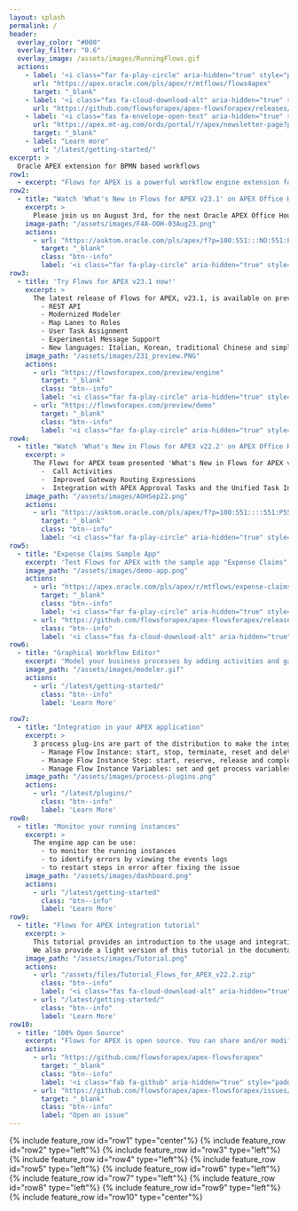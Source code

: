 ```yaml
---
layout: splash
permalink: /
header:
  overlay_color: "#000"
  overlay_filter: "0.6"
  overlay_image: /assets/images/RunningFlows.gif
  actions:
    - label: '<i class="far fa-play-circle" aria-hidden="true" style="padding-right: 5px;"></i>Try now'
      url: "https://apex.oracle.com/pls/apex/r/mtflows/flows4apex"
      target: "_blank"
    - label: '<i class="fas fa-cloud-download-alt" aria-hidden="true" style="padding-right: 5px;"></i>Download'
      url: "https://github.com/flowsforapex/apex-flowsforapex/releases/download/v22.2/FlowsforAPEX_v22.2.zip"
    - label: '<i class="fas fa-envelope-open-text" aria-hidden="true" style="padding-right: 5px;"></i>Subscribe'
      url: "https://apex.mt-ag.com/ords/portal/r/apex/newsletter-page?p8_source_page=FLOWSFORAPEX"
      target: "_blank"
    - label: "Learn more"
      url: "/latest/getting-started/"
excerpt: >
  Oracle APEX extension for BPMN based workflows
row1:
  - excerpt: "Flows for APEX is a powerful workflow engine extension for Oracle APEX applications. Model your business processes with BPMN, develop your process steps in APEX, and monitor your running processes with the Flows for APEX application. Flows for APEX was created as a community project by team of experienced APEX professionals to meet the workflow requirements in many APEX applications."
row2:
  - title: "Watch 'What's New in Flows for APEX v23.1' on APEX Office Hours"
    excerpt: >
      Please join us on August 3rd, for the next Oracle APEX Office Hours session: What's New in Flows for APEX v 23.1!
    image-path: "/assets/images/F4A-OOH-03Aug23.png"
    actions: 
      - url: "https://asktom.oracle.com/pls/apex/f?p=100:551:::NO:551:P551_CLASS_ID:744:"
        target: "_blank"
        class: "btn--info"
        label: '<i class="far fa-play-circle" aria-hidden="true" style="padding-right: 5px;"></i>Sign Up'
row3:
  - title: 'Try Flows for APEX v23.1 now!'
    excerpt: >
      The latest release of Flows for APEX, v23.1, is available on preview and adds several exciting features:
        - REST API
        - Modernized Modeler
        - Map Lanes to Roles
        - User Task Assignment
        - Experimental Message Support
        - New languages: Italian, Korean, traditional Chinese and simplified Chinese
    image_path: "/assets/images/231_preview.PNG"
    actions:
      - url: "https://flowsforapex.com/preview/engine"
        target: "_blank"
        class: "btn--info"
        label: '<i class="far fa-play-circle" aria-hidden="true" style="padding-right: 5px;"></i>Engine App - Try now'
      - url: "https://flowsforapex.com/preview/demo"
        target: "_blank"
        class: "btn--info"
        label: '<i class="far fa-play-circle" aria-hidden="true" style="padding-right: 5px;"></i>Demo App - Try now'
row4:
  - title: "Watch 'What's New in Flows for APEX v22.2' on APEX Office Hours"
    excerpt: >
      The Flows for APEX team presented 'What's New in Flows for APEX v22.2' in the last APEX Office Hours call on September 29th, 2022.  This included a detailed demo of Flows for APEX v22.2 new features, including:
        -  Call Activities
        -  Improved Gateway Routing Expressions
        -  Integration with APEX Approval Tasks and the Unified Task Inbox
    image_path: "/assets/images/AOHSep22.png"
    actions:
      - url: "https://asktom.oracle.com/pls/apex/f?p=100:551::::551:P551_CLASS_ID,P551_INVITED:18506,N&cs=1461622C90E5945B28E6001AE2A9D7031"
        target: "_blank"
        class: "btn--info"
        label: '<i class="far fa-play-circle" aria-hidden="true" style="padding-right: 5px;"></i>Watch the Replay'
row5:
  - title: "Expense Claims Sample App"
    excerpt: 'Test Flows for APEX with the sample app "Expense Claims", which is also included in the software.'
    image_path: "/assets/images/demo-app.png"
    actions:
      - url: "https://apex.oracle.com/pls/apex/r/mtflows/expense-claims"
        target: "_blank"
        class: "btn--info"
        label: '<i class="far fa-play-circle" aria-hidden="true" style="padding-right: 5px;"></i>Try now'
      - url: "https://github.com/flowsforapex/apex-flowsforapex/releases/download/v22.2/FlowsforAPEX_v22.2.zip"
        class: "btn--info"
        label: '<i class="fas fa-cloud-download-alt" aria-hidden="true" style="padding-right: 5px;"></i>Download'
row6:
  - title: "Graphical Workflow Editor"
    excerpt: 'Model your business processes by adding activities and gateways in a graphical way.'
    image_path: "/assets/images/modeler.gif"
    actions:
      - url: "/latest/getting-started/"
        class: "btn--info"
        label: 'Learn More'
    
row7:
  - title: "Integration in your APEX application"
    excerpt: >
      3 process plug-ins are part of the distribution to make the integration easier:
        - Manage Flow Instance: start, stop, terminate, reset and delete the entire flow instance
        - Manage Flow Instance Step: start, reserve, release and complete a single step
        - Manage Flow Instance Variables: set and get process variables
    image_path: "/assets/images/process-plugins.png"
    actions:
      - url: "/latest/plugins/"
        class: "btn--info"
        label: 'Learn More'
row8:
  - title: "Monitor your running instances"
    excerpt: >
      The engine app can be use:
        - to monitor the running instances
        - to identify errors by viewing the events logs 
        - to restart steps in error after fixing the issue
    image_path: "/assets/images/dashboard.png"
    actions:
      - url: "/latest/getting-started"
        class: "btn--info"
        label: 'Learn More'
row9:
  - title: "Flows for APEX integration tutorial"
    excerpt: >
      This tutorial provides an introduction to the usage and integration of Flows for APEX into a process-driven APEX application.
      We also provide a light version of this tutorial in the documentation, accessible by clicking on Learn More.
    image_path: "/assets/images/Tutorial.png"
    actions:
      - url: "/assets/files/Tutorial_Flows_for_APEX_v22.2.zip"
        class: "btn--info"
        label: '<i class="fas fa-cloud-download-alt" aria-hidden="true" style="padding-right: 5px;"></i>Download'
      - url: "/latest/getting-started/"
        class: "btn--info"
        label: 'Learn More'
row10:
  - title: "100% Open Source"
    excerpt: "Flows for APEX is open source. You can share and/or modify it, always under the adherence of the MIT-license."
    actions:
      - url: "https://github.com/flowsforapex/apex-flowsforapex"
        target: "_blank"
        class: "btn--info"
        label: '<i class="fab fa-github" aria-hidden="true" style="padding-right: 5px;"></i>Browse code'
      - url: "https://github.com/flowsforapex/apex-flowsforapex/issues/new/choose"
        target: "_blank"
        class: "btn--info"
        label: "Open an issue"
---
```

{% include feature_row id="row1" type="center"%}
{% include feature_row id="row2" type="left"%}
{% include feature_row id="row3" type="left"%}
{% include feature_row id="row4" type="left"%}
{% include feature_row id="row5" type="left"%}
{% include feature_row id="row6" type="left"%}
{% include feature_row id="row7" type="left"%}
{% include feature_row id="row8" type="left"%}
{% include feature_row id="row9" type="left"%}
{% include feature_row id="row10" type="center"%}